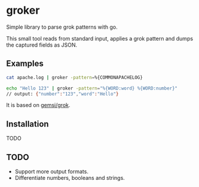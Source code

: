 # groker

Simple library to parse grok patterns with go.

This small tool reads from standard input, applies a grok pattern and dumps the captured fields as JSON.

## Examples

```bash
cat apache.log | groker -pattern=%{COMMONAPACHELOG}
```

```bash
echo "Hello 123" | groker -pattern="%{WORD:word} %{WORD:number}"
// output: {"number":"123","word":"Hello"}
```

It is based on [gemsi/grok](https://github.com/gemsi/grok).

## Installation

TODO

## TODO

- Support more output formats.
- Differentiate numbers, booleans and strings.
